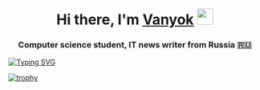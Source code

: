 <h1 align="center">Hi there, I'm <a href="https://daniilshat.ru/" target="_blank">Vanyok</a> 
<img src="https://github.com/blackcater/blackcater/raw/main/images/Hi.gif" height="32"/></h1>
<h3 align="center">Computer science student, IT news writer from Russia 🇷🇺</h3>


[![Typing SVG](https://readme-typing-svg.herokuapp.com?color=%2336BCF7&lines=Computer+science+student)](https://git.io/typing-svg)



[![trophy](https://github-profile-trophy.vercel.app/?username=ryo-ma)](https://github.com/ryo-ma/github-profile-trophy)
